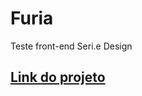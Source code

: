 # Furia
Teste front-end Seri.e Design

## <a target="_blank" href="https://furiaserie.netlify.app/"> Link do projeto</a>
